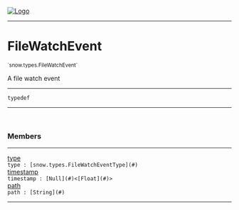 
[![Logo](../../../images/logo.png)](../../../api/index.html)

---



<h1>FileWatchEvent</h1>
<small>`snow.types.FileWatchEvent`</small>

A file watch event

---

`typedef`

---

&nbsp;
&nbsp;



<h3>Members</h3> <hr/><span class="member apipage">
                <a name="type"><a class="lift" href="#type">type</a></a><div class="clear"></div><code class="signature apipage">type : [snow.types.FileWatchEventType](#)</code><br/></span>
            <span class="small_desc_flat"></span><span class="member apipage">
                <a name="timestamp"><a class="lift" href="#timestamp">timestamp</a></a><div class="clear"></div><code class="signature apipage">timestamp : [Null](#)&lt;[Float](#)&gt;</code><br/></span>
            <span class="small_desc_flat"></span><span class="member apipage">
                <a name="path"><a class="lift" href="#path">path</a></a><div class="clear"></div><code class="signature apipage">path : [String](#)</code><br/></span>
            <span class="small_desc_flat"></span>







---

&nbsp;
&nbsp;
&nbsp;
&nbsp;
